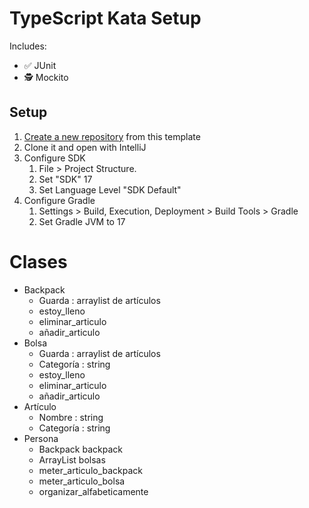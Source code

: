 # TypeScript Kata Setup

Includes:

- ✅ JUnit
- 🕵️ Mockito

## Setup

1. [Create a new repository](https://github.com/new?template_name=kata-setup-typescript&template_owner=AgileCraftsmanshipCanarias) from this template
2. Clone it and open with IntelliJ
3. Configure SDK
   1. File > Project Structure.
   2. Set "SDK" 17
   3. Set Language Level "SDK Default"
4. Configure Gradle
   1. Settings > Build, Execution, Deployment > Build Tools > Gradle
   2. Set Gradle JVM to 17

# Clases

- Backpack 
  - Guarda : arraylist de artículos
  + estoy_lleno
  + eliminar_articulo
  + añadir_articulo
- Bolsa
  - Guarda : arraylist de artículos
  - Categoría : string
  + estoy_lleno
  + eliminar_articulo
  + añadir_articulo
- Artículo
  - Nombre : string
  - Categoría : string
- Persona
   - Backpack backpack
   - ArrayList<Bolsa> bolsas
   + meter_articulo_backpack
   + meter_articulo_bolsa
   + organizar_alfabeticamente